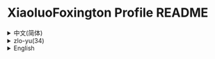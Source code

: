 # XiaoluoFoxington Profile README

<details>

<summary>中文(简体)</summary>

## 介绍

初三生，半furry，一堆怪癖，成分复杂。只会前端。中间忘了，后面忘了，我才懒得写这个破介绍呢。

## 仓库

### [FCL.website.mdui](https://github.com/XiaoluoFoxington/FCL.website.mdui)

我为 [《Fold Craft Launcher》](https://github.com/FCL-Team/FoldCraftLauncher) 制作的下载站。可以在这里下载到最新发行版。和HOMO14的网站一样，原创样式，但是由于这个下载站在社区中越来越知名，最终重制为MDUI了。旧版样式：[fcl-docs/FCL.website](https://github.com/fcl-docs/FCL.website)

### [dsy-xiaoluo.github.io](https://github.com/XiaoluoFoxington/dsy-xiaoluo.github.io)

我的傻逼个人小网站，已经停更了，是一大坨屎山，因为模仿了 Windows Vista Aero，还原度不高，随便看看就行了。我正在写一个新的网站，样式什么都不仿，但也不要期待，因为我连项目工程也没新建。

### [HOMO14.website](https://github.com/XiaoluoFoxington/HOMO14.website)

“HOMO14”是我在 B 站上制作的架空电视台系列视频，这是这个架空电视台的网站。由于我的 10 年高龄笔记本已经坏了，所以这个系列也停更了。不过这个网站的样式没有仿照任何东西，我的新个人网站和FCL下载站也计划使用这个样式，不过有人吐槽说我的样式难看，管他呢，我又不是什么大人物，平常都没多少人访问我的网站，我觉得好看就够了。

## 联系

真的有人会联系我吗（（（

- [B 站：`1561166904`](https://space.bilibili.com/1561166904)
- [QQ：`2046665121`](https://qm.qq.com/q/7FcjsxM6zK)

##

版本：2
日期：2025年6月3日

</details>

<details>

<summary>zlo-yu(34)</summary>

## zjx'uk

diu'sj'ug, zbj furry, ryi-dvzgr'pi, vvizhvrqm-dr. dvs'jmzwh-le, zhb'mmzwh-le, vworcl lj-de xxzve'ge'po jmzjx ne.

## dchzku

### [FCL.website.mdui](https://github.com/XiaoluoFoxington/FCL.website.mdui)

vwozwz [《Fold Craft Launcher》](https://github.com/FCL-Team/FoldCraftLauncher) zvi'zo-dezxw zlzvj. rke yizzl've lizxw zlzdk'zv-xn bj. rhe HOMO14 dde whzvjryizyh, ryrzid'yh'ui, zdj'uiryb'yuzve'ge'xw zlzvj'zl'ue-qu'vszytrllzyt-virmy, zzv-vsriszvirwz MDUI vle. zjq bjzyh'ui: [fcl-docs/FCL.website](https://github.com/fcl-docs/FCL.website)


### [dsy-xiaoluo.github.io](https://github.com/XiaoluoFoxington/dsy-xiaoluo.github.io)

vwo-de ua-bizgerrf xc'whzvj, vyi-jyrty-gg le, zuiryizdarto ui'uj, dynzwzrmo fh-le Windows Vista Aero, rhr'yrzdu'bu-gk, rsvzbm'kj'kj'jqrxy le. vwozvg'zl xxryizge-xn'de whzvj, zyh'ui uf-me yezbu fh, zdj'yerbuzyk-qizdl, dynzwz worlmzxd'mu-gsrig yermz-xnzjm.

### [HOMO14.website](https://github.com/XiaoluoFoxington/HOMO14.website)

"HOMO14"zui wozzl Bilibili zvi'zo-dezjw-kszdm'uirtlzxi'lx'uirpy, zve'ui've'ge'jw-kszdm'uirtl-de whzvj. ryb'yu wo-de 10 rnm-gkrlm bizji bf'yi-jyzht le, rso yizve'ge'xi'lx yerty-gg le. rbuzgo've'ge whzvj-dezyh'uirmz yb'fhzvk'rfrhr-ds xi, vwo-de'xnzgerrf whzvjrhe FCL zxw zlzvj yezji'hw uizys've'ge'yh'ui, rbuzgo ybrrf turck wo-dezyh'uirnjzkj, vgr-ta ne, vwozybrbuzui uf-mezdarrfzwu, rpy'ih-dvrmz-do ukrrf fhzwf wo-de whzvj, vworjt-de hkzkj'jq'gb-le.

## rlmzxi

dvf de'ybrrfzhvrlmzxi wo-ma(((

- [Bilibili：`1561166904`](https://space.bilibili.com/1561166904)
- [QQ：`2046665121`](https://qm.qq.com/q/7FcjsxM6zK)

##

rbj bf: 2
zri-qi: zri3zyt6rnm2025zgsryr

</details>

<details>

<summary>English</summary>

## Introduction

Ninth grader, semi-furry, a bunch of quirks, "complex" composition. Only knows front-end. Forgot the middle part, forgot the end part – I really can't be bothered to write this stupid intro.

## Repositories

### [FCL.website.mdui](https://github.com/XiaoluoFoxington/FCL.website.mdui)

A download site I made for [*Fold Craft Launcher*](https://github.com/FCL-Team/FoldCraftLauncher). Get the latest releases here. Originally had a custom style, but as the site gained recognition in the community, it was eventually remade using MDUI. Old style: [fcl-docs/FCL.website](https://github.com/fcl-docs/FCL.website)

### [dsy-xiaoluo.github.io](https://github.com/XiaoluoFoxington/dsy-xiaoluo.github.io)

My dumb personal mini-website. It's discontinued and is a huge pile of spaghetti code. It vaguely imitates Windows Vista Aero – don't expect accuracy. Just take a look if you want. I'm working on a new site with an original style (no imitation), but don't get your hopes up, I haven't even created the project yet.

### [HOMO14.website](https://github.com/XiaoluoFoxington/HOMO14.website)

"HOMO14" is a fictional TV station series I made on Bilibili. This is the website for that station. The series is discontinued because my decade-old laptop broke. The site's style isn't imitating anything. My new personal site and the FCL download site were planned to use this style, but some people said it looks bad. Whatever, I'm not some big shot – hardly anyone visits my sites anyway. I think it looks fine.

## Contact

Will anyone actually contact me? lol

- [Bilibili: `1561166904`](https://space.bilibili.com/1561166904)
- [QQ: `2046665121`](https://qm.qq.com/q/7FcjsxM6zK)

##

Version: 2  
Date: June 3, 2025

</details>
